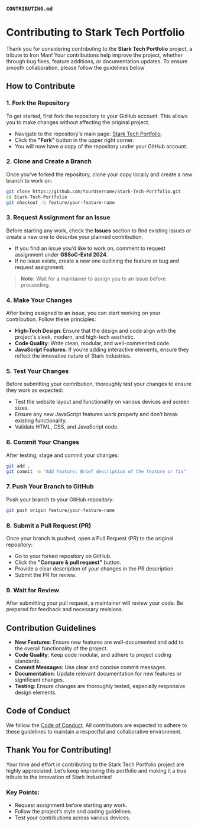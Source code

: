 ### **`CONTRIBUTING.md`**
# Contributing to Stark Tech Portfolio

Thank you for considering contributing to the **Stark Tech Portfolio** project, a tribute to Iron Man! Your contributions help improve the project, whether through bug fixes, feature additions, or documentation updates. To ensure smooth collaboration, please follow the guidelines below

## How to Contribute

### 1. Fork the Repository
To get started, first fork the repository to your GitHub account. This allows you to make changes without affecting the original project.

- Navigate to the repository's main page: [Stark Tech Portfolio](https://github.com/aslams2020/Stark-Tech-Portfolio).
- Click the **"Fork"** button in the upper right corner.
- You will now have a copy of the repository under your GitHub account.

### 2. Clone and Create a Branch
Once you've forked the repository, clone your copy locally and create a new branch to work on:

```bash
git clone https://github.com/YourUsername/Stark-Tech-Portfolio.git
cd Stark-Tech-Portfolio
git checkout -b feature/your-feature-name
```

### 3. Request Assignment for an Issue
Before starting any work, check the **Issues** section to find existing issues or create a new one to describe your planned contribution. 

- If you find an issue you'd like to work on, comment to request assignment under **GSSoC-Extd 2024**.
- If no issue exists, create a new one outlining the feature or bug and request assignment.
  
> **Note:** Wait for a maintainer to assign you to an issue before proceeding.

### 4. Make Your Changes
After being assigned to an issue, you can start working on your contribution. Follow these principles:

- **High-Tech Design**: Ensure that the design and code align with the project's sleek, modern, and high-tech aesthetic.
- **Code Quality**: Write clean, modular, and well-commented code.
- **JavaScript Features**: If you’re adding interactive elements, ensure they reflect the innovative nature of Stark Industries.

### 5. Test Your Changes
Before submitting your contribution, thoroughly test your changes to ensure they work as expected:

- Test the website layout and functionality on various devices and screen sizes.
- Ensure any new JavaScript features work properly and don’t break existing functionality.
- Validate HTML, CSS, and JavaScript code.

### 6. Commit Your Changes
After testing, stage and commit your changes:

```bash
git add .
git commit -m "Add feature: Brief description of the feature or fix"
```

### 7. Push Your Branch to GitHub
Push your branch to your GitHub repository:

```bash
git push origin feature/your-feature-name
```

### 8. Submit a Pull Request (PR)
Once your branch is pushed, open a Pull Request (PR) to the original repository:

- Go to your forked repository on GitHub.
- Click the **"Compare & pull request"** button.
- Provide a clear description of your changes in the PR description.
- Submit the PR for review.

### 9. Wait for Review
After submitting your pull request, a maintainer will review your code. Be prepared for feedback and necessary revisions.

## Contribution Guidelines

- **New Features**: Ensure new features are well-documented and add to the overall functionality of the project.
- **Code Quality**: Keep code modular, and adhere to project coding standards.
- **Commit Messages**: Use clear and concise commit messages.
- **Documentation**: Update relevant documentation for new features or significant changes.
- **Testing**: Ensure changes are thoroughly tested, especially responsive design elements.

## Code of Conduct
We follow the [Code of Conduct](https://github.com/aslams2020/Stark-Tech-Portfolio/blob/main/CODE_OF_CONDUCT.md). All contributors are expected to adhere to these guidelines to maintain a respectful and collaborative environment.

## Thank You for Contributing!
Your time and effort in contributing to the Stark Tech Portfolio project are highly appreciated. Let’s keep improving this portfolio and making it a true tribute to the innovation of Stark Industries!

### Key Points:
- Request assignment before starting any work.
- Follow the project’s style and coding guidelines.
- Test your contributions across various devices.

